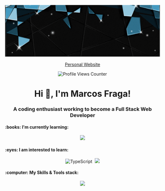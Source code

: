 

<div align="center"><img src="/HeaderGit.gif"></div>

<p></p>

<div align="center">
  <a href="https://mfraga.site/" target="_blank">Personal Website</a>
 </div>
 
 <p></p>

<div align="center">
  <img src="https://camo.githubusercontent.com/56f6e3ac09e0c5f9d1c11be1bde42b165894e4f11bd4c3ca41ed91c0e59b0ec9/68747470733a2f2f6b6f6d617265762e636f6d2f67687076632f3f757365726e616d653d534f4352414d424c4c45" alt="Profile Views Counter">
</div>


<h1 align="center">Hi 👋, I'm Marcos Fraga!</h1>
<h3 align="center">A coding enthusiast working to become a Full Stack Web Developer </h3>

<p></p>
<p></p>

<h4 align="left">
:books: I'm currently learning:
</h4>

<p align="center">
  <a href="https://skillicons.dev">
    <img src="https://skillicons.dev/icons?i=mysql,mongodb,graphql" />
  </a>
</p>

<p></p>

<h4 align="left">
:eyes: I am interested to learn:
</h4>
<p align="center">
  <img src="https://raw.githubusercontent.com/danielcranney/readme-generator/main/public/icons/skills/typescript-colored.svg" width="46" height="46" alt="TypeScript" />&nbsp;
  <a href="https://skillicons.dev"> 
    <img src="https://skillicons.dev/icons?i=vue,angular,svg" />
  </a>
</p>

<p></p>

<h4 align="left">
:computer: My Skills & Tools stack:
</h4>
<p align="center">
  <a href="https://skillicons.dev">
    <img src="https://skillicons.dev/icons?i=html,css,js,react,nodejs,git,bootstrap,jquery,express,py" />
  </a>
</p>


